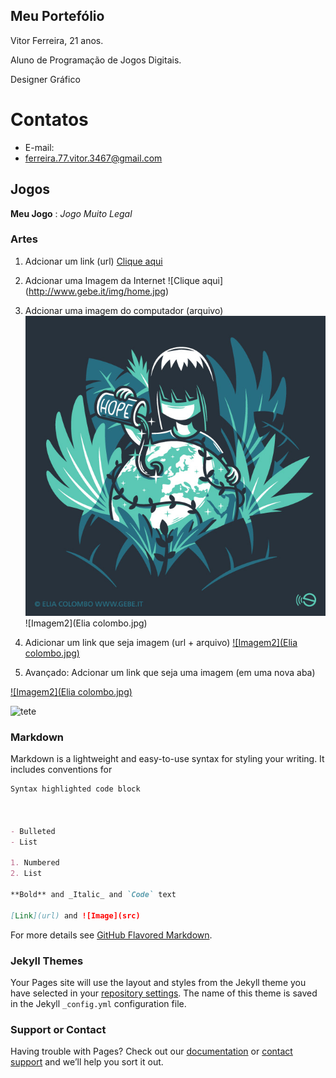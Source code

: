 ## Meu Portefólio

Vitor Ferreira, 21 anos.

Aluno de Programação de Jogos Digitais.

Designer Gráfico

# Contatos

- E-mail: 
- ferreira.77.vitor.3467@gmail.com

## Jogos

**Meu Jogo** : _Jogo Muito Legal_

### Artes

1. Adcionar um link (url)
[Clique aqui](http://www.gebe.it/img/home.jpg)

2. Adcionar uma Imagem da Internet
![Clique aqui] (http://www.gebe.it/img/home.jpg)

3. Adcionar uma imagem do computador (arquivo)
![Imagem1](eliacolombo4.jpg)
![Imagem2](Elia colombo.jpg)

4. Adicionar um link que seja imagem (url + arquivo)
[![Imagem2](Elia colombo.jpg)](https://marcelomesmo.com/)

5. Avançado: Adcionar um link que seja uma imagem (em uma nova aba)

<a href="https://marcelomesmo.com/" target="_blank"> ![Imagem2](Elia colombo.jpg) </a>

![tete](http://s2.glbimg.com/oD9XFZo12kp8v6OGIbIPemfkpGw=/e.glbimg.com/og/ed/f/original/2017/10/26/tiranossauro.jpg)

### Markdown

Markdown is a lightweight and easy-to-use syntax for styling your writing. It includes conventions for

```markdown
Syntax highlighted code block



- Bulleted
- List

1. Numbered
2. List

**Bold** and _Italic_ and `Code` text

[Link](url) and ![Image](src)
```

For more details see [GitHub Flavored Markdown](https://guides.github.com/features/mastering-markdown/).

### Jekyll Themes

Your Pages site will use the layout and styles from the Jekyll theme you have selected in your [repository settings](https://github.com/vitor77ferreira/vitor77ferreira.github.io/settings). The name of this theme is saved in the Jekyll `_config.yml` configuration file.

### Support or Contact

Having trouble with Pages? Check out our [documentation](https://help.github.com/categories/github-pages-basics/) or [contact support](https://github.com/contact) and we’ll help you sort it out.
